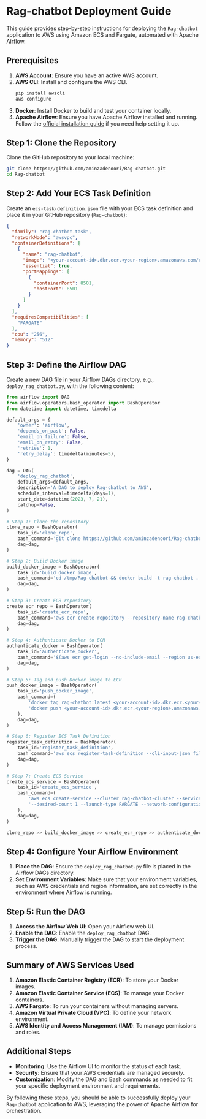 
# Rag-chatbot Deployment Guide

This guide provides step-by-step instructions for deploying the `Rag-chatbot` application to AWS using Amazon ECS and Fargate, automated with Apache Airflow.

## Prerequisites

1. **AWS Account**: Ensure you have an active AWS account.
2. **AWS CLI**: Install and configure the AWS CLI.
    ```sh
    pip install awscli
    aws configure
    ```
3. **Docker**: Install Docker to build and test your container locally.
4. **Apache Airflow**: Ensure you have Apache Airflow installed and running. Follow the [official installation guide](https://airflow.apache.org/docs/apache-airflow/stable/installation/index.html) if you need help setting it up.

## Step 1: Clone the Repository

Clone the GitHub repository to your local machine:
```sh
git clone https://github.com/aminzadenoori/Rag-chatbot.git
cd Rag-chatbot
```

## Step 2: Add Your ECS Task Definition

Create an `ecs-task-definition.json` file with your ECS task definition and place it in your GitHub repository (`Rag-chatbot`):

```json
{
  "family": "rag-chatbot-task",
  "networkMode": "awsvpc",
  "containerDefinitions": [
    {
      "name": "rag-chatbot",
      "image": "<your-account-id>.dkr.ecr.<your-region>.amazonaws.com/rag-chatbot:latest",
      "essential": true,
      "portMappings": [
        {
          "containerPort": 8501,
          "hostPort": 8501
        }
      ]
    }
  ],
  "requiresCompatibilities": [
    "FARGATE"
  ],
  "cpu": "256",
  "memory": "512"
}
```

## Step 3: Define the Airflow DAG

Create a new DAG file in your Airflow DAGs directory, e.g., `deploy_rag_chatbot.py`, with the following content:

```python
from airflow import DAG
from airflow.operators.bash_operator import BashOperator
from datetime import datetime, timedelta

default_args = {
    'owner': 'airflow',
    'depends_on_past': False,
    'email_on_failure': False,
    'email_on_retry': False,
    'retries': 1,
    'retry_delay': timedelta(minutes=5),
}

dag = DAG(
    'deploy_rag_chatbot',
    default_args=default_args,
    description='A DAG to deploy Rag-chatbot to AWS',
    schedule_interval=timedelta(days=1),
    start_date=datetime(2023, 7, 21),
    catchup=False,
)

# Step 1: Clone the repository
clone_repo = BashOperator(
    task_id='clone_repo',
    bash_command='git clone https://github.com/aminzadenoori/Rag-chatbot.git /tmp/Rag-chatbot',
    dag=dag,
)

# Step 2: Build Docker image
build_docker_image = BashOperator(
    task_id='build_docker_image',
    bash_command='cd /tmp/Rag-chatbot && docker build -t rag-chatbot .',
    dag=dag,
)

# Step 3: Create ECR repository
create_ecr_repo = BashOperator(
    task_id='create_ecr_repo',
    bash_command='aws ecr create-repository --repository-name rag-chatbot || true',
    dag=dag,
)

# Step 4: Authenticate Docker to ECR
authenticate_docker = BashOperator(
    task_id='authenticate_docker',
    bash_command='$(aws ecr get-login --no-include-email --region us-east-1)',
    dag=dag,
)

# Step 5: Tag and push Docker image to ECR
push_docker_image = BashOperator(
    task_id='push_docker_image',
    bash_command=(
        'docker tag rag-chatbot:latest <your-account-id>.dkr.ecr.<your-region>.amazonaws.com/rag-chatbot:latest && '
        'docker push <your-account-id>.dkr.ecr.<your-region>.amazonaws.com/rag-chatbot:latest'
    ),
    dag=dag,
)

# Step 6: Register ECS Task Definition
register_task_definition = BashOperator(
    task_id='register_task_definition',
    bash_command='aws ecs register-task-definition --cli-input-json file:///tmp/Rag-chatbot/ecs-task-definition.json',
    dag=dag,
)

# Step 7: Create ECS Service
create_ecs_service = BashOperator(
    task_id='create_ecs_service',
    bash_command=(
        'aws ecs create-service --cluster rag-chatbot-cluster --service-name rag-chatbot-service --task-definition rag-chatbot-task '
        '--desired-count 1 --launch-type FARGATE --network-configuration "awsvpcConfiguration={subnets=[<your-subnet-id>],securityGroups=[<your-security-group-id>],assignPublicIp=ENABLED}"'
    ),
    dag=dag,
)

clone_repo >> build_docker_image >> create_ecr_repo >> authenticate_docker >> push_docker_image >> register_task_definition >> create_ecs_service
```

## Step 4: Configure Your Airflow Environment

1. **Place the DAG**: Ensure the `deploy_rag_chatbot.py` file is placed in the Airflow DAGs directory.
2. **Set Environment Variables**: Make sure that your environment variables, such as AWS credentials and region information, are set correctly in the environment where Airflow is running.

## Step 5: Run the DAG

1. **Access the Airflow Web UI**: Open your Airflow web UI.
2. **Enable the DAG**: Enable the `deploy_rag_chatbot` DAG.
3. **Trigger the DAG**: Manually trigger the DAG to start the deployment process.

## Summary of AWS Services Used

1. **Amazon Elastic Container Registry (ECR)**: To store your Docker images.
2. **Amazon Elastic Container Service (ECS)**: To manage your Docker containers.
3. **AWS Fargate**: To run your containers without managing servers.
4. **Amazon Virtual Private Cloud (VPC)**: To define your network environment.
5. **AWS Identity and Access Management (IAM)**: To manage permissions and roles.

## Additional Steps

- **Monitoring**: Use the Airflow UI to monitor the status of each task.
- **Security**: Ensure that your AWS credentials are managed securely.
- **Customization**: Modify the DAG and Bash commands as needed to fit your specific deployment environment and requirements.

By following these steps, you should be able to successfully deploy your `Rag-chatbot` application to AWS, leveraging the power of Apache Airflow for orchestration.
```
